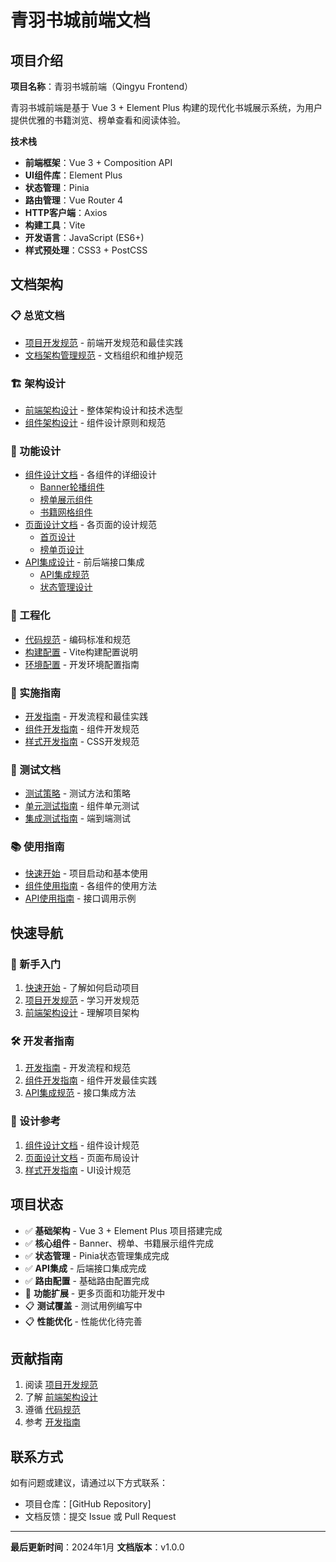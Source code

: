 # 青羽书城前端文档

## 项目介绍

**项目名称**：青羽书城前端（Qingyu Frontend）

青羽书城前端是基于 Vue 3 + Element Plus 构建的现代化书城展示系统，为用户提供优雅的书籍浏览、榜单查看和阅读体验。

**技术栈**
- **前端框架**：Vue 3 + Composition API
- **UI组件库**：Element Plus
- **状态管理**：Pinia
- **路由管理**：Vue Router 4
- **HTTP客户端**：Axios
- **构建工具**：Vite
- **开发语言**：JavaScript (ES6+)
- **样式预处理**：CSS3 + PostCSS

## 文档架构

### 📋 总览文档
- [项目开发规范](./项目开发规范.md) - 前端开发规范和最佳实践
- [文档架构管理规范](./文档架构管理规范.md) - 文档组织和维护规范

### 🏗️ 架构设计
- [前端架构设计](./architecture/前端架构设计.md) - 整体架构设计和技术选型
- [组件架构设计](./architecture/组件架构设计.md) - 组件设计原则和规范

### 🎨 功能设计
- [组件设计文档](./design/components/) - 各组件的详细设计
  - [Banner轮播组件](./design/components/BannerCarousel.md)
  - [榜单展示组件](./design/components/RankingList.md)
  - [书籍网格组件](./design/components/BookGrid.md)
- [页面设计文档](./design/pages/) - 各页面的设计规范
  - [首页设计](./design/pages/HomePage.md)
  - [榜单页设计](./design/pages/RankingsPage.md)
- [API集成设计](./design/api/) - 前后端接口集成
  - [API集成规范](./design/api/API集成规范.md)
  - [状态管理设计](./design/api/状态管理设计.md)

### 🔧 工程化
- [代码规范](./engineering/代码规范.md) - 编码标准和规范
- [构建配置](./engineering/构建配置.md) - Vite构建配置说明
- [环境配置](./engineering/环境配置.md) - 开发环境配置指南

### 📖 实施指南
- [开发指南](./implementation/开发指南.md) - 开发流程和最佳实践
- [组件开发指南](./implementation/组件开发指南.md) - 组件开发规范
- [样式开发指南](./implementation/样式开发指南.md) - CSS开发规范

### 🧪 测试文档
- [测试策略](./testing/测试策略.md) - 测试方法和策略
- [单元测试指南](./testing/单元测试指南.md) - 组件单元测试
- [集成测试指南](./testing/集成测试指南.md) - 端到端测试

### 📚 使用指南
- [快速开始](./usage/快速开始.md) - 项目启动和基本使用
- [组件使用指南](./usage/组件使用指南.md) - 各组件的使用方法
- [API使用指南](./usage/API使用指南.md) - 接口调用示例

## 快速导航

### 🚀 新手入门
1. [快速开始](./usage/快速开始.md) - 了解如何启动项目
2. [项目开发规范](./项目开发规范.md) - 学习开发规范
3. [前端架构设计](./architecture/前端架构设计.md) - 理解项目架构

### 🛠️ 开发者指南
1. [开发指南](./implementation/开发指南.md) - 开发流程和规范
2. [组件开发指南](./implementation/组件开发指南.md) - 组件开发最佳实践
3. [API集成规范](./design/api/API集成规范.md) - 接口集成方法

### 🎯 设计参考
1. [组件设计文档](./design/components/) - 组件设计规范
2. [页面设计文档](./design/pages/) - 页面布局设计
3. [样式开发指南](./implementation/样式开发指南.md) - UI设计规范

## 项目状态

- ✅ **基础架构** - Vue 3 + Element Plus 项目搭建完成
- ✅ **核心组件** - Banner、榜单、书籍展示组件完成
- ✅ **状态管理** - Pinia状态管理集成完成
- ✅ **API集成** - 后端接口集成完成
- ✅ **路由配置** - 基础路由配置完成
- 🚧 **功能扩展** - 更多页面和功能开发中
- 📋 **测试覆盖** - 测试用例编写中
- 📋 **性能优化** - 性能优化待完善

## 贡献指南

1. 阅读 [项目开发规范](./项目开发规范.md)
2. 了解 [前端架构设计](./architecture/前端架构设计.md)
3. 遵循 [代码规范](./engineering/代码规范.md)
4. 参考 [开发指南](./implementation/开发指南.md)

## 联系方式

如有问题或建议，请通过以下方式联系：
- 项目仓库：[GitHub Repository]
- 文档反馈：提交 Issue 或 Pull Request

---

**最后更新时间**：2024年1月
**文档版本**：v1.0.0
